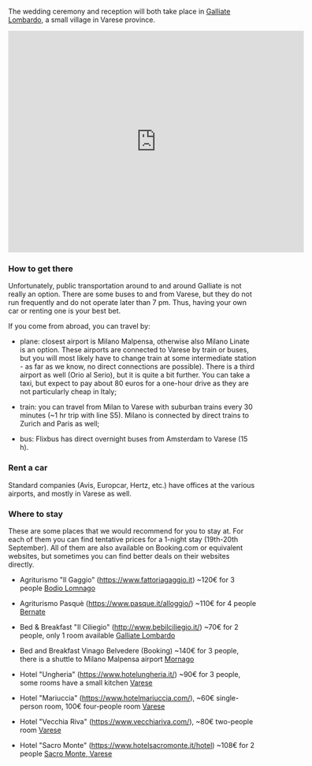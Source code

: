 <link rel="stylesheet" type="text/css" href="style.css">

The wedding ceremony and reception will both take place in [Galliate Lombardo](https://maps.app.goo.gl/xAy4S327aN14Aw997), a small village in Varese province.

<iframe src="https://www.google.com/maps/embed?pb=!1m18!1m12!1m3!1d1590.8865093079864!2d8.769611720701388!3d45.78509858564038!2m3!1f0!2f0!3f0!3m2!1i1024!2i768!4f13.1!3m3!1m2!1s0x47867c32739d3099%3A0x5905700ce9e3a9a!2s21020%20Galliate%20Lombardo%20VA%2C%20Italia!5e1!3m2!1sit!2snl!4v1743844562081!5m2!1sit!2snl" width="600" height="450" style="border:0;" allowfullscreen="" loading="lazy" referrerpolicy="no-referrer-when-downgrade"></iframe>

### How to get there

Unfortunately, public transportation around to and around Galliate is not really an option. There are some buses to and from Varese, but they do not run frequently and do not operate later than 7 pm. 
Thus, having your own car or renting one is your best bet.
 
If you come from abroad, you can travel by:

* plane: closest airport is Milano Malpensa, otherwise also Milano Linate is an option.
  These airports are connected to Varese by train or buses, but you will most likely have to change train at some intermediate station - as far as we know, no direct connections are possible).
  There is a third airport as well (Orio al Serio), but it is quite a bit further.
  You can take a taxi, but expect to pay about 80 euros for a one-hour drive as they are not particularly cheap in Italy;

* train: you can travel from Milan to Varese with suburban trains every 30 minutes (~1 hr trip with line S5). Milano is connected by direct trains to Zurich and Paris as well;

* bus: Flixbus has direct overnight buses from Amsterdam to Varese (15 h).


### Rent a car
Standard companies (Avis, Europcar, Hertz, etc.) have offices at the various airports, and mostly in Varese as well.



### Where to stay
These are some places that we would recommend for you to stay at. For each of them you can find tentative prices for a 1-night stay (19th-20th September). All of them are also available on Booking.com or equivalent websites, but sometimes you can find better deals on their websites directly.

* Agriturismo "Il Gaggio" (https://www.fattoriagaggio.it) ~120€ for 3 people [Bodio Lomnago](https://maps.app.goo.gl/ykFawXXfXEz2XjYW6)

* Agriturismo Pasquè (https://www.pasque.it/alloggio/) ~110€ for 4 people [Bernate](https://maps.app.goo.gl/eP66RWMeqY56XHwn7)

* Bed & Breakfast "Il Ciliegio" (http://www.bebilciliegio.it/) ~70€ for 2 people, only 1 room available [Galliate Lombardo](https://maps.app.goo.gl/xAy4S327aN14Aw997)

* Bed and Breakfast Vinago Belvedere (Booking) ~140€ for 3 people, there is a shuttle to Milano Malpensa airport [Mornago](https://maps.app.goo.gl/FeuoZihW29ANscxt8)

* Hotel "Ungheria" (https://www.hotelungheria.it/) ~90€ for 3 people, some rooms have a small kitchen [Varese](https://maps.app.goo.gl/Cr2HgdKqhv7YmCf48)

* Hotel "Mariuccia" (https://www.hotelmariuccia.com/), ~60€ single-person room, 100€ four-people room [Varese](https://maps.app.goo.gl/Cr2HgdKqhv7YmCf48)

* Hotel "Vecchia Riva" (https://www.vecchiariva.com/), ~80€ two-people room [Varese](https://maps.app.goo.gl/Cr2HgdKqhv7YmCf48)

* Hotel "Sacro Monte" (https://www.hotelsacromonte.it/hotel) ~108€ for 2 people [Sacro Monte, Varese](https://maps.app.goo.gl/LoPAEW2cRHDjZwu4A)
